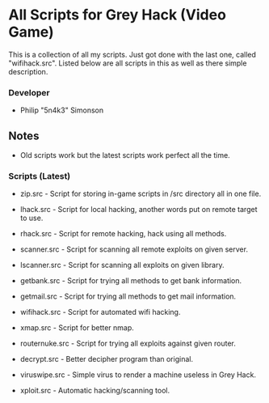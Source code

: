 # All Scripts for Grey Hack (Video Game)

This is a collection of all my scripts. Just got done with the last one,
called "wifihack.src". Listed below are all scripts in this as well as there
simple description.

### Developer

 - Philip "5n4k3" Simonson

## Notes

 - Old scripts work but the latest scripts work perfect all the time.

### Scripts (Latest)

 - zip.src - Script for storing in-game scripts in /src directory all in one file.

 - lhack.src - Script for local hacking, another words put on remote target to use.

 - rhack.src - Script for remote hacking, hack using all methods.

 - scanner.src - Script for scanning all remote exploits on given server.

 - lscanner.src - Script for scanning all exploits on given library.

 - getbank.src - Script for trying all methods to get bank information.

 - getmail.src - Script for trying all methods to get mail information.

 - wifihack.src - Script for automated wifi hacking.

 - xmap.src - Script for better nmap.

 - routernuke.src - Script for trying all exploits against given router.

 - decrypt.src - Better decipher program than original.

 - viruswipe.src - Simple virus to render a machine useless in Grey Hack.

 - xploit.src - Automatic hacking/scanning tool.


